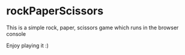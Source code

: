 # rockPaperScissors

This is a simple rock, paper, scissors game which runs in the browser console

Enjoy playing it :)
